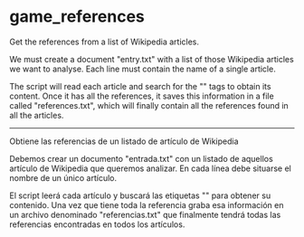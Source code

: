 # game_references

Get the references from a list of Wikipedia articles.

We must create a document "entry.txt" with a list of those Wikipedia articles we want to analyse. Each line must contain the name of a single article.

The script will read each article and search for the "<ref>" tags to obtain its content. Once it has all the references, it saves this information in a file called "references.txt", which will finally contain all the references found in all the articles.

---------------------------------

Obtiene las referencias de un listado de artículo de Wikipedia

Debemos crear un documento "entrada.txt" con un listado de aquellos artículo de Wikipedia que queremos analizar. En cada línea debe situarse el nombre de un único artículo.

El script leerá cada artículo y buscará las etiquetas "<ref>" para obtener su contenido. Una vez que tiene toda la referencia graba esa información en un archivo denominado "referencias.txt" que finalmente tendrá todas las referencias encontradas en todos los artículos.
